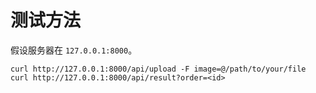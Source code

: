 # 测试方法
假设服务器在 `127.0.0.1:8000`。
```
curl http://127.0.0.1:8000/api/upload -F image=@/path/to/your/file
curl http://127.0.0.1:8000/api/result?order=<id>
```
